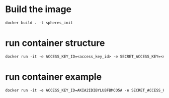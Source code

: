# Build the image

```dockerfile
docker build . -t spheres_init
```

# run container structure

```dockerfile
docker run -it -e ACCESS_KEY_ID=<access_key_id> -e SECRET_ACCESS_KEY=<secret_access_key> -e S3_ENDPOINT=<s3_endpoint> -e BUCKET_NAME=<bucket_name> --privileged <image_tag>
```

# run container example

```dockerfile
docker run -it -e ACCESS_KEY_ID=AKIA2IDIBYLUBFBMCO5A -e SECRET_ACCESS_KEY=O7x3Gl3UwGl90xqYxaTy4W1qG1YLoV0sgAl10g0V -e S3_ENDPOINT=https://s3.us-east-1.amazonaws.com -e BUCKET_NAME=us-east-1-vbaranek-spheres-containers --privileged spheres_init:latest
```
